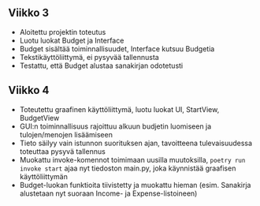 ## Viikko 3

- Aloitettu projektin toteutus
- Luotu luokat Budget ja Interface
- Budget sisältää toiminnallisuudet, Interface kutsuu Budgetia
- Tekstikäyttöliittymä, ei pysyvää tallennusta
- Testattu, että Budget alustaa sanakirjan odotetusti

## Viikko 4
- Toteutettu graafinen käyttöliittymä, luotu luokat UI, StartView, BudgetView
- GUI:n toiminnallisuus rajoittuu alkuun budjetin luomiseen ja tulojen/menojen lisäämiseen
- Tieto säilyy vain istunnon suorituksen ajan, tavoitteena tulevaisuudessa toteuttaa pysyvä tallennus
- Muokattu invoke-komennot toimimaan uusilla muutoksilla, `poetry run invoke start` ajaa nyt tiedoston main.py, joka käynnistää graafisen käyttöliittymän
- Budget-luokan funktioita tiivistetty ja muokattu hieman (esim. Sanakirja alustetaan nyt suoraan Income- ja Expense-listoineen)
